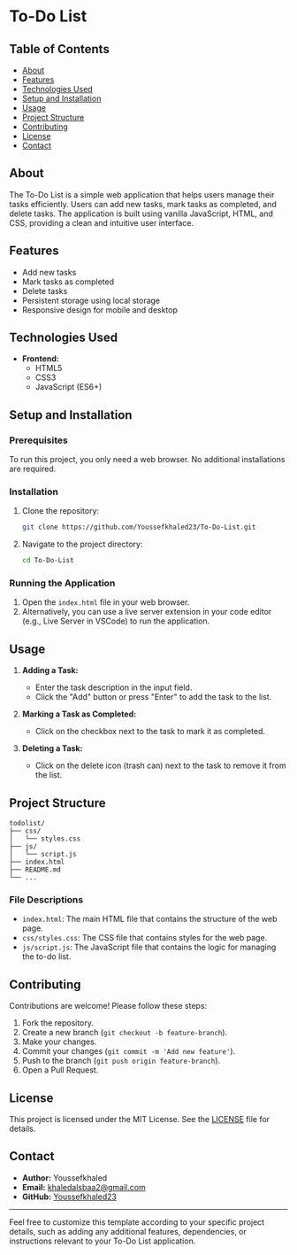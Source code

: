 # To-Do List

## Table of Contents

- [About](#about)
- [Features](#features)
- [Technologies Used](#technologies-used)
- [Setup and Installation](#setup-and-installation)
- [Usage](#usage)
- [Project Structure](#project-structure)
- [Contributing](#contributing)
- [License](#license)
- [Contact](#contact)

## About

The To-Do List is a simple web application that helps users manage their tasks efficiently. Users can add new tasks, mark tasks as completed, and delete tasks. The application is built using vanilla JavaScript, HTML, and CSS, providing a clean and intuitive user interface.

## Features

- Add new tasks
- Mark tasks as completed
- Delete tasks
- Persistent storage using local storage
- Responsive design for mobile and desktop

## Technologies Used

- **Frontend:**
  - HTML5
  - CSS3
  - JavaScript (ES6+)

## Setup and Installation

### Prerequisites

To run this project, you only need a web browser. No additional installations are required.

### Installation

1. Clone the repository:
   ```bash
   git clone https://github.com/Youssefkhaled23/To-Do-List.git
   ```
2. Navigate to the project directory:
   ```bash
   cd To-Do-List
   ```

### Running the Application

1. Open the `index.html` file in your web browser.
2. Alternatively, you can use a live server extension in your code editor (e.g., Live Server in VSCode) to run the application.

## Usage

1. **Adding a Task:**
   - Enter the task description in the input field.
   - Click the "Add" button or press "Enter" to add the task to the list.

2. **Marking a Task as Completed:**
   - Click on the checkbox next to the task to mark it as completed.

3. **Deleting a Task:**
   - Click on the delete icon (trash can) next to the task to remove it from the list.

## Project Structure

```
todolist/
├── css/
│   └── styles.css
├── js/
│   └── script.js
├── index.html
├── README.md
└── ...
```

### File Descriptions

- `index.html`: The main HTML file that contains the structure of the web page.
- `css/styles.css`: The CSS file that contains styles for the web page.
- `js/script.js`: The JavaScript file that contains the logic for managing the to-do list.

## Contributing

Contributions are welcome! Please follow these steps:

1. Fork the repository.
2. Create a new branch (`git checkout -b feature-branch`).
3. Make your changes.
4. Commit your changes (`git commit -m 'Add new feature'`).
5. Push to the branch (`git push origin feature-branch`).
6. Open a Pull Request.

## License

This project is licensed under the MIT License. See the [LICENSE](LICENSE) file for details.

## Contact

- **Author:** Youssefkhaled
- **Email:** khaledalsbaa2@gmail.com
- **GitHub:** [Youssefkhaled23](https://github.com/Youssefkhaled23)

---

Feel free to customize this template according to your specific project details, such as adding any additional features, dependencies, or instructions relevant to your To-Do List application.
